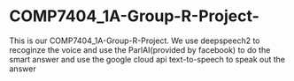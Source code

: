 # COMP7404_1A-Group-R-Project-

This is our COMP7404_1A-Group-R-Project. We use deepspeech2 to recoginze the voice and use the ParlAI(provided by facebook) to do the smart answer and use the google cloud api text-to-speech to speak out the answer

